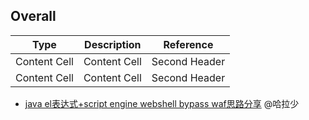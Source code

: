 ## Overall
| Type  | Description | Reference |
| ------------- | ------------- | ------------- |
| Content Cell  | Content Cell  | Second Header |
| Content Cell  | Content Cell  | Second Header |



- [java el表达式+script engine webshell bypass waf思路分享](https://mp.weixin.qq.com/s/m7TM96QB0LRycXR7UPqRNQ) @哈拉少

